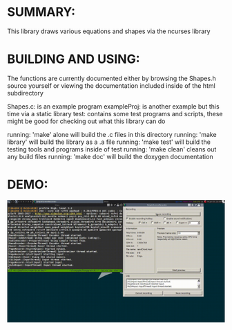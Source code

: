 # SUMMARY:
This library draws various equations and shapes via the ncurses library

# BUILDING AND USING:

The functions are currently documented either by browsing the Shapes.h source yourself or viewing the documentation included inside of the html subdirectory

Shapes.c: is an example program 
exampleProj: is another example but this time via a static library
test: contains some test programs and scripts, these might be good for checking out what this library can do

running: 'make' alone will build the .c files in this directory
running: 'make library' will build the library as a .a file
running: 'make test' will build the testing tools and programs inside of test
running: 'make clean' cleans out any build files
running: 'make doc' will build the doxygen documentation

# DEMO:
![alt text](https://raw.githubusercontent.com/mehstruslehpy/Documents/master/C/Fun/LineDrawing/libVersion/shapesDemo.gif)
